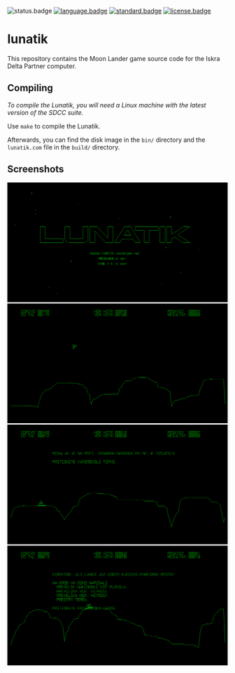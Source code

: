 ![status.badge] [![language.badge]][language.url] [![standard.badge]][standard.url] [![license.badge]][license.url]

# lunatik

This repository contains the Moon Lander game source code for the Iskra Delta Partner computer.

## Compiling

*To compile the Lunatik, you will need a Linux machine with the latest version of the SDCC suite.*

Use `make` to compile the Lunatik. 

Afterwards, you can find the disk image in the `bin/` directory and the `lunatik.com` file in the `build/` directory.

## Screenshots

<img src="docs/img/lunatik1.png" alt="Intro."/>

<img src="docs/img/lunatik2.png" alt="Gameplay."/>

<img src="docs/img/lunatik3.png" alt="Success."/>

<img src="docs/img/lunatik4.png" alt="Failure."/>

[language.url]:   https://en.wikipedia.org/wiki/ANSI_C
[language.badge]: https://img.shields.io/badge/language-C-blue.svg

[standard.url]:   https://en.wikipedia.org/wiki/C89/
[standard.badge]: https://img.shields.io/badge/standard-C89-blue.svg

[license.url]:    https://github.com/tstih/libcpm3-z80/blob/main/LICENSE
[license.badge]:  https://img.shields.io/badge/license-MIT-blue.svg

[status.badge]:  https://img.shields.io/badge/status-stable-dkgreen.svg
